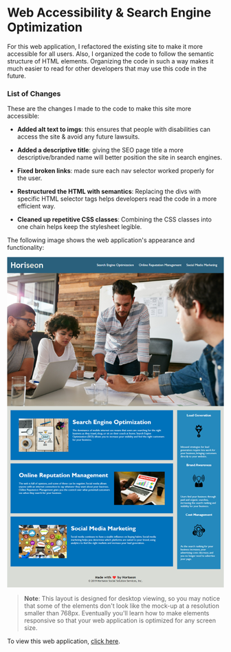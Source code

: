 # Web Accessibility & Search Engine Optimization


For this web application, I refactored the existing site to make it more accessible for all users. Also, I organized the code to follow the semantic structure of HTML elements. Organizing the code in such a way makes it much easier to read for other developers that may use this code in the future.


### List of Changes

These are the changes I made to the code to make this site more accessible:

* **Added alt text to imgs**: this ensures that people with disabilities can access the site & avoid any future lawsuits.

* **Added a descriptive title**: giving the SEO page title a more descriptive/branded name will better position the site in search engines.

* **Fixed broken links**: made sure each nav selector worked properly for the user.

* **Restructured the HTML with semantics**: Replacing the divs with specific HTML selector tags helps developers read the code in a more efficient way.

* **Cleaned up repetitive CSS classes**: Combining the CSS classes into one chain helps keep the stylesheet legible.


The following image shows the web application's appearance and functionality:

![The Horiseon webpage includes a navigation bar, a header image, and cards with text and images at the bottom of the page.](./assets/screenshot_web_accessibility.png)

> **Note**: This layout is designed for desktop viewing, so you may notice that some of the elements don't look like the mock-up at a resolution smaller than 768px. Eventually you'll learn how to make elements responsive so that your web application is optimized for any screen size.

To view this web application, [click here](https://lindsey-lansford.github.io/challenge-1/).